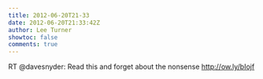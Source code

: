 ```yaml
---
title: 2012-06-20T21-33
date: 2012-06-20T21:33:42Z
author: Lee Turner
showtoc: false
comments: true
---
```


RT @davesnyder: Read this and forget about the nonsense http://ow.ly/bIojf

